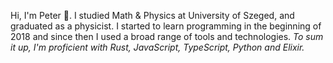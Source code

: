 Hi, I'm Peter 👋. I studied Math & Physics at University of Szeged, and graduated as a physicist. I started to learn programming in the beginning of 2018 and since then I used a broad range of tools and technologies. _To sum it up, I'm proficient with Rust, JavaScript, TypeScript, Python and Elixir._
